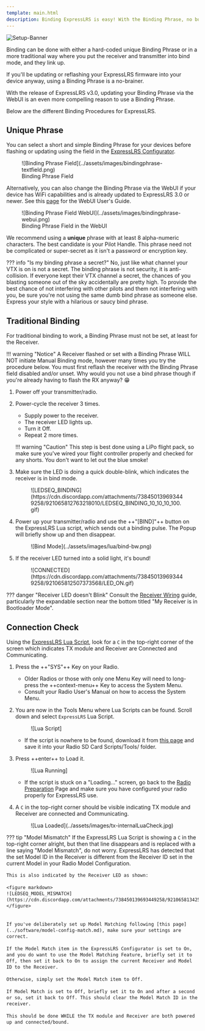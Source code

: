 ```yaml
---
template: main.html
description: Binding ExpressLRS is easy! With the Binding Phrase, no button presses are needed! Manual Binding is also available if pressing buttons is your thing.
---
```


![Setup-Banner](https://raw.githubusercontent.com/ExpressLRS/ExpressLRS-Hardware/master/img/quick-start.png)

Binding can be done with either a hard-coded unique Binding Phrase or in a more traditional way where you put the receiver and transmitter into bind mode, and they link up.

If you'll be updating or reflashing your ExpressLRS firmware into your device anyway, using a Binding Phrase is a no-brainer. 

With the release of ExpressLRS v3.0, updating your Binding Phrase via the WebUI is an even more compelling reason to use a Binding Phrase.

Below are the different Binding Procedures for ExpressLRS.

## Unique Phrase
You can select a short and simple Binding Phrase for your devices before flashing or updating using the field in the [ExpressLRS Configurator](installing-configurator.md).

<figure markdown>
![Binding Phrase Field](../assets/images/bindingphrase-textfield.png)
<figcaption>Binding Phrase Field</figcaption>
</figure>

Alternatively, you can also change the Binding Phrase via the WebUI if your device has WiFi capabilities and is already updated to ExpressLRS 3.0 or newer. See this [page](webui.md) for the WebUI User's Guide.

<figure markdown>
![Binding Phrase Field WebUI](../assets/images/bindingphrase-webui.png)
<figcaption>Binding Phrase Field in the WebUI</figcaption>
</figure>

We recommend using a **unique** phrase with at least 8 alpha-numeric characters. The best candidate is your Pilot Handle. This phrase need not be complicated or super-secret as it isn't a password or encryption key. 

??? info "Is my binding phrase a secret?"
    No, just like what channel your VTX is on is not a secret. The binding phrase is not security, it is anti-collision. If everyone kept their VTX channel a secret, the chances of you blasting someone out of the sky accidentally are pretty high. To provide the best chance of not interfering with other pilots and them not interfering with you, be sure you're not using the same dumb bind phrase as someone else. Express your style with a hilarious or saucy bind phrase.

## Traditional Binding

For traditional binding to work, a Binding Phrase must not be set, at least for the Receiver.

!!! warning "Notice"
    A Receiver flashed or set with a Binding Phrase WILL NOT initiate Manual Binding mode, however many times you try the procedure below. You must first reflash the receiver with the Binding Phrase field disabled and/or unset. Why would you not use a bind phrase though if you're already having to flash the RX anyway? :grin:

1. Power off your transmitter/radio.
2. Power-cycle the receiver 3 times. 
    - Supply power to the receiver.
    - The receiver LED lights up.
    - Turn it Off.
    - Repeat 2 more times.

    !!! warning "Caution"
        This step is best done using a LiPo flight pack, so make sure you've wired your flight controller properly and checked for any shorts. You don't want to let out the blue smoke!

3. Make sure the LED is doing a quick double-blink, which indicates the receiver is in bind mode.

    <figure markdown>
    ![LEDSEQ_BINDING](https://cdn.discordapp.com/attachments/738450139693449258/921065812763218010/LEDSEQ_BINDING_10_10_10_100.gif)
    </figure>

4. Power up your transmitter/radio and use the ++"[BIND]"++ button on the ExpressLRS Lua script, which sends out a binding pulse. The Popup will briefly show up and then disappear.

    <figure markdown>
    ![Bind Mode](../assets/images/lua/bind-bw.png)
    </figure>

5. If the receiver LED turned into a solid light, it's bound!

    <figure markdown>
    ![CONNECTED](https://cdn.discordapp.com/attachments/738450139693449258/921065812507373568/LED_ON.gif)
    </figure>

??? danger "Receiver LED doesn't Blink"
    Consult the [Receiver Wiring](receivers/wiring-up.md) guide, particularly the expandable section near the bottom titled "My Receiver is in Bootloader Mode".

## Connection Check

Using the [ExpressLRS Lua Script](transmitters/lua-howto.md), look for a `C` in the top-right corner of the screen which indicates TX module and Receiver are Connected and Communicating.

1. Press the ++"SYS"++ Key on your Radio.
    - Older Radios or those with only one Menu Key will need to long-press the ++context-menu++ Key to access the System Menu.
    - Consult your Radio User's Manual on how to access the System Menu.

2. You are now in the Tools Menu where Lua Scripts can be found. Scroll down and select `ExpressLRS` Lua Script.

    <figure markdown>
    ![Lua Script]
    </figure>

    - If the script is nowhere to be found, download it from [this page](transmitters/lua-howto.md) and save it into your Radio SD Card Scripts/Tools/ folder.

3. Press ++enter++ to Load it.
            
    <figure markdown >
    ![Lua Running]
    </figure> 

    - If the script is stuck on a "Loading..." screen, go back to the [Radio Preparation](transmitters/tx-prep.md) Page and make sure you have configured your radio properly for ExpressLRS use.

4. A `C` in the top-right corner should be visible indicating TX module and Receiver are connected and Communicating.

    <figure markdown>
    ![Lua Loaded](../assets/images/tx-internalLuaCheck.jpg)
    </figure>

??? tip "Model Mismatch"
    If the ExpressLRS Lua Script is showing a `C` in the top-right corner alright, but then that line disappears and is replaced with a line saying "Model Mismatch", do not worry. ExpressLRS has detected that the set Model ID in the Receiver is different from the Receiver ID set in the current Model in your Radio Model Configuration.

    This is also indicated by the Receiver LED as shown:
    
    <figure markdown>
    ![LEDSEQ_MODEL_MISMATCH](https://cdn.discordapp.com/attachments/738450139693449258/921065813425934446/LEDSEQ_MODEL_MISMATCH_10_10_10_10_10_100.gif)
    </figure>


    If you've deliberately set up Model Matching following [this page](../software/model-config-match.md), make sure your settings are correct.
    
    If the Model Match item in the ExpressLRS Configurator is set to On, and you do want to use the Model Matching Feature, briefly set it to Off, then set it back to On to assign the current Receiver and Model ID to the Receiver.

    Otherwise, simply set the Model Match item to Off.

    If Model Match is set to Off, briefly set it to On and after a second or so, set it back to Off. This should clear the Model Match ID in the receiver.

    This should be done WHILE the TX module and Receiver are both powered up and connected/bound.

[Lua Script]: ../assets/images/lua1.jpg
[Lua Running]: ../assets/images/lua/config-bw.png
